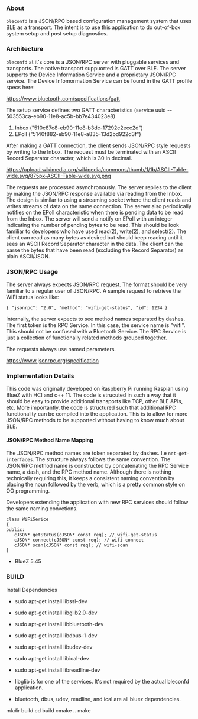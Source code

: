  

### About


`bleconfd` is a JSON/RPC based configuration management system that uses BLE as a transport. The intent is to use this application to do out-of-box system setup and post setup diagnostics. 

### Architecture

`bleconfd` at it's core is a JSON/RPC server with pluggable services and transports. The native transport suppuorted is GATT over BLE. The server supports the Device Information Service and a proprietary JSON/RPC service. The Device Infomormation Service can be found in the GATT profile specs here:

https://www.bluetooth.com/specifications/gatt


The setup service defines two GATT characteristics (service uuid -- 503553ca-eb90-11e8-ac5b-bb7e434023e8)
1. Inbox ("510c87c8-eb90-11e8-b3dc-17292c2ecc2d")
1. EPoll ("5140f882-eb90-11e8-a835-13d2bd922d3f")


After making a GATT connection, the client sends JSON/RPC style requests by writing to the Inbox. The request must be terminated with an ASCII Record Separator character, which is 30 in decimal.


https://upload.wikimedia.org/wikipedia/commons/thumb/1/1b/ASCII-Table-wide.svg/875px-ASCII-Table-wide.svg.png

The requests are processed asynchronously. The server replies to the client by making the JSON/RPC response available via reading from the Inbox. The design is similar to using a streaming socket where the client reads and writes streams of data on the same connection. The server also periodically notifies on the EPoll characteristic when there is pending data to be read from the Inbox. The server will send a notify on EPoll with an integer indicating the number of pending bytes to be read. This should be look familiar to developers who have used read(2), write(2), and select(2). The client can read as many bytes as desired but should keep reading until it sees an ASCII Record Separator character in the data. The client can the parse the bytes that have been read (excluding the Record Separator) as plain ASCII/JSON.

### JSON/RPC Usage

The server always expects JSON/RPC request. The format should be very familiar to a regular user of JSON/RPC. A sample request to retrieve the WiFi status looks like:

```
{ "jsonrpc": "2.0", "method": "wifi-get-status", "id": 1234 }
```

Internally, the server expects to see method names separated by dashes. The first token is the RPC Service. In this case, the service name is "wifi". This should not be confused with a Bluetooth Service. The RPC Service is just a collection of functionally related methods grouped together.



The requests always use named parameters. 


https://www.jsonrpc.org/specification



### Implementation Details

This code was originally developed on Raspberry Pi running Raspian using BlueZ with HCI and c++ 11. The code is strucuted in such a way that it should be easy to provide additional transports like TCP, other BLE APIs, etc. More importantly, the code is structured such that additional RPC functionality can be compiled into the application. This is to allow for more JSON/RPC methods to be supported without having to know much about BLE.

#### JSON/RPC Method Name Mapping

The JSON/RPC method names are token separated by dashes. I.e `net-get-interfaces`. The structure always follows the same convention. The JSON/RPC method name is constructed by concatenating the RPC Service name, a dash, and the RPC method name. Although there is nothing technically requiring this, it keeps a consistent naming convention by placing the noun followed by the verb, which is a pretty common style on OO programming.

Developers extending the application with new RPC services should follow the same naming convetions. 


```
class WiFiSerice
{
public:
   cJSON* getStatus(cJSON* const req); // wifi-get-status
   cJSON* connect(cJSON* const req); // wifi-connect
   cJSON* scan(cJSON* const req); // wifi-scan
}
```

* BlueZ 5.45

### BUILD

Install Dependencies

* sudo apt-get install libssl-dev
* sudo apt-get install libglib2.0-dev
* sudo apt-get install libbluetooth-dev
* sudo apt-get install libdbus-1-dev
* sudo apt-get install libudev-dev
* sudo apt-get install libical-dev
* sudo apt-get install libreadline-dev

* libglib is for one of the services. It's not required by the actual bleconfd application.
* bluetooth, dbus, udev, readline, and ical are all bluez dependencies.

mkdir build
cd build
cmake ..
make
